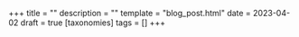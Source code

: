 +++
title = ""
description = ""
template = "blog_post.html"
date = 2023-04-02
draft = true
[taxonomies]
tags = []
+++
